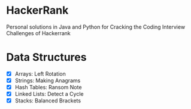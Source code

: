 # HackerRank
Personal solutions in Java and Python for Cracking the Coding Interview Challenges of Hackerrank

# Data Structures
- [x] Arrays: Left Rotation
- [x] Strings: Making Anagrams
- [x] Hash Tables: Ransom Note
- [x] Linked Lists: Detect a Cycle
- [x] Stacks: Balanced Brackets
